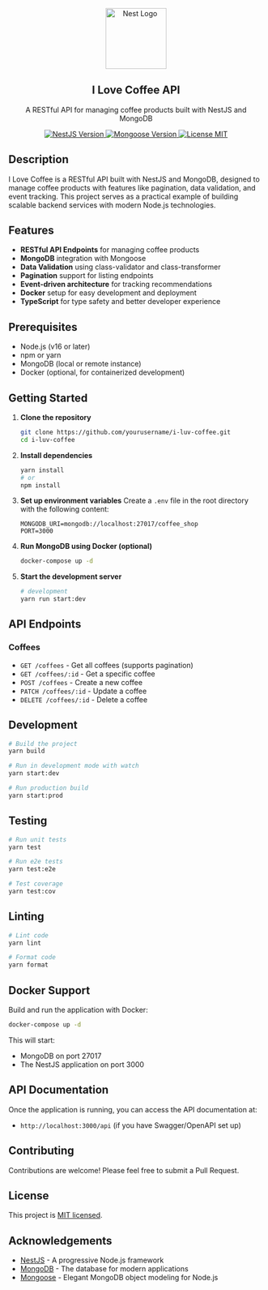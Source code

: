 <p align="center">
  <a href="http://nestjs.com/" target="blank"><img src="https://nestjs.com/img/logo-small.svg" width="120" alt="Nest Logo" /></a>
</p>

<h2 align="center">I Love Coffee API</h2>

<p align="center">
  A RESTful API for managing coffee products built with NestJS and MongoDB
</p>

<p align="center">
  <a href="https://www.npmjs.com/package/@nestjs/core" target="_blank">
    <img src="https://img.shields.io/npm/v/@nestjs/core.svg" alt="NestJS Version" />
  </a>
  <a href="https://www.npmjs.com/package/mongoose" target="_blank">
    <img src="https://img.shields.io/npm/v/mongoose.svg" alt="Mongoose Version" />
  </a>
  <a href="LICENSE" target="_blank">
    <img src="https://img.shields.io/badge/license-MIT-blue.svg" alt="License MIT" />
  </a>
</p>

## Description

I Love Coffee is a RESTful API built with NestJS and MongoDB, designed to manage coffee products with features like pagination, data validation, and event tracking. This project serves as a practical example of building scalable backend services with modern Node.js technologies.

## Features

- **RESTful API Endpoints** for managing coffee products
- **MongoDB** integration with Mongoose
- **Data Validation** using class-validator and class-transformer
- **Pagination** support for listing endpoints
- **Event-driven architecture** for tracking recommendations
- **Docker** setup for easy development and deployment
- **TypeScript** for type safety and better developer experience

## Prerequisites

- Node.js (v16 or later)
- npm or yarn
- MongoDB (local or remote instance)
- Docker (optional, for containerized development)

## Getting Started

1. **Clone the repository**

   ```bash
   git clone https://github.com/yourusername/i-luv-coffee.git
   cd i-luv-coffee
   ```

2. **Install dependencies**

   ```bash
   yarn install
   # or
   npm install
   ```

3. **Set up environment variables**
   Create a `.env` file in the root directory with the following content:

   ```
   MONGODB_URI=mongodb://localhost:27017/coffee_shop
   PORT=3000
   ```

4. **Run MongoDB using Docker (optional)**

   ```bash
   docker-compose up -d
   ```

5. **Start the development server**
   ```bash
   # development
   yarn run start:dev
   ```

## API Endpoints

### Coffees

- `GET /coffees` - Get all coffees (supports pagination)
- `GET /coffees/:id` - Get a specific coffee
- `POST /coffees` - Create a new coffee
- `PATCH /coffees/:id` - Update a coffee
- `DELETE /coffees/:id` - Delete a coffee

## Development

```bash
# Build the project
yarn build

# Run in development mode with watch
yarn start:dev

# Run production build
yarn start:prod
```

## Testing

```bash
# Run unit tests
yarn test

# Run e2e tests
yarn test:e2e

# Test coverage
yarn test:cov
```

## Linting

```bash
# Lint code
yarn lint

# Format code
yarn format
```

## Docker Support

Build and run the application with Docker:

```bash
docker-compose up -d
```

This will start:

- MongoDB on port 27017
- The NestJS application on port 3000

## API Documentation

Once the application is running, you can access the API documentation at:

- `http://localhost:3000/api` (if you have Swagger/OpenAPI set up)

## Contributing

Contributions are welcome! Please feel free to submit a Pull Request.

## License

This project is [MIT licensed](LICENSE).

## Acknowledgements

- [NestJS](https://nestjs.com/) - A progressive Node.js framework
- [MongoDB](https://www.mongodb.com/) - The database for modern applications
- [Mongoose](https://mongoosejs.com/) - Elegant MongoDB object modeling for Node.js
